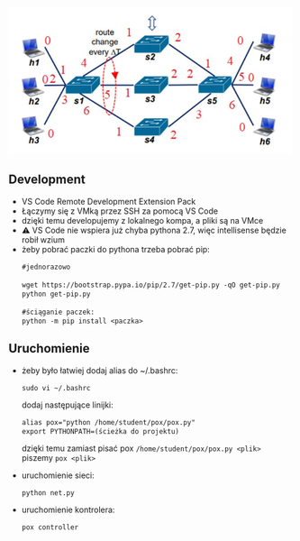 ![Topology](helpers/topology.jpg "Topology")

## Development
- VS Code Remote Development Extension Pack
- Łączymy się z VMką przez SSH za pomocą VS Code
- dzięki temu developujemy z lokalnego kompa, a pliki są na VMce
- ⚠ VS Code nie wspiera już chyba pythona 2.7, więc intellisense będzie robił wzium
- żeby pobrać paczki do pythona trzeba pobrać pip:
  ```
  #jednorazowo

  wget https://bootstrap.pypa.io/pip/2.7/get-pip.py -qO get-pip.py
  python get-pip.py

  #ściąganie paczek:
  python -m pip install <paczka>
  ```
## Uruchomienie
- żeby było łatwiej dodaj alias do ~/.bashrc:
  ``` 
  sudo vi ~/.bashrc 
  ```
  dodaj następujące linijki:

    ```
    alias pox="python /home/student/pox/pox.py"
    export PYTHONPATH=(ścieżka do projektu)
    ```
    dzięki temu zamiast pisać pox `/home/student/pox/pox.py <plik>` piszemy `pox <plik> `
- uruchomienie sieci:
  ```
  python net.py
  ```
- uruchomienie kontrolera:
  ```
  pox controller
  ```
